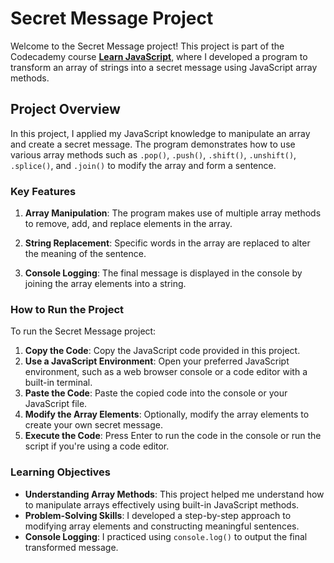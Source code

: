 # Secret Message Project

Welcome to the Secret Message project! This project is part of the Codecademy course **[Learn JavaScript](https://www.codecademy.com/learn/introduction-to-javascript)**, where I developed a program to transform an array of strings into a secret message using JavaScript array methods.

## Project Overview

In this project, I applied my JavaScript knowledge to manipulate an array and create a secret message. The program demonstrates how to use various array methods such as `.pop()`, `.push()`, `.shift()`, `.unshift()`, `.splice()`, and `.join()` to modify the array and form a sentence.

### Key Features

1. **Array Manipulation**: The program makes use of multiple array methods to remove, add, and replace elements in the array.
   
2. **String Replacement**: Specific words in the array are replaced to alter the meaning of the sentence.

3. **Console Logging**: The final message is displayed in the console by joining the array elements into a string.

### How to Run the Project

To run the Secret Message project:

1. **Copy the Code**: Copy the JavaScript code provided in this project.
2. **Use a JavaScript Environment**: Open your preferred JavaScript environment, such as a web browser console or a code editor with a built-in terminal.
3. **Paste the Code**: Paste the copied code into the console or your JavaScript file.
4. **Modify the Array Elements**: Optionally, modify the array elements to create your own secret message.
5. **Execute the Code**: Press Enter to run the code in the console or run the script if you're using a code editor.

### Learning Objectives

- **Understanding Array Methods**: This project helped me understand how to manipulate arrays effectively using built-in JavaScript methods.
- **Problem-Solving Skills**: I developed a step-by-step approach to modifying array elements and constructing meaningful sentences.
- **Console Logging**: I practiced using `console.log()` to output the final transformed message.
